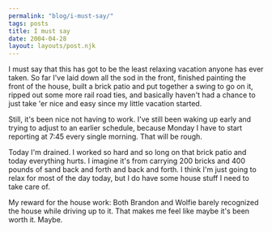 ```yaml
---
permalink: "blog/i-must-say/"
tags: posts
title: I must say
date: 2004-04-28
layout: layouts/post.njk
---
```


I must say that this has got to be the least relaxing vacation anyone has ever taken. So far I've laid down all the sod in the front, finished painting the front of the house, built a brick patio and put together a swing to go on it, ripped out some more rail road ties, and basically haven't had a chance to just take 'er nice and easy since my little vacation started.

Still, it's been nice not having to work. I've still been waking up early and trying to adjust to an earlier schedule, because Monday I have to start reporting at 7:45 every single morning. That will be rough.

Today I'm drained. I worked so hard and so long on that brick patio and today everything hurts. I imagine it's from carrying 200 bricks and 400 pounds of sand back and forth and back and forth. I think I'm just going to relax for most of the day today, but I do have some house stuff I need to take care of.

My reward for the house work: Both Brandon and Wolfie barely recognized the house while driving up to it. That makes me feel like maybe it's been worth it. Maybe.